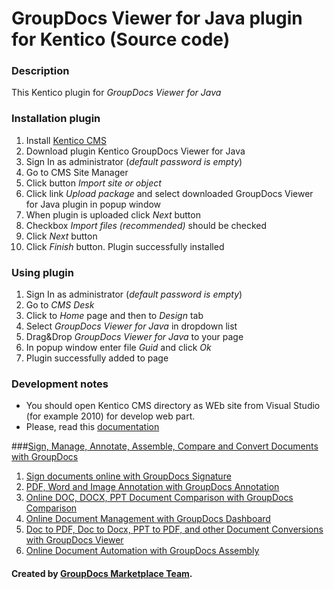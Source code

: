 GroupDocs Viewer for Java plugin for Kentico (Source code)
========================

### Description

This Kentico plugin for *GroupDocs Viewer for Java*

### Installation plugin

1. Install [Kentico CMS](http://www.kentico.com)
2. Download plugin Kentico GroupDocs Viewer for Java
3. Sign In as administrator (*default password is empty*)
4. Go to CMS Site Manager
5. Click button *Import site or object*
6. Click link *Upload package* and select downloaded GroupDocs Viewer for Java plugin in popup window
7. When plugin is uploaded click *Next* button
8. Checkbox *Import files (recommended)* should be checked
9. Click *Next* button
10. Click *Finish* button. Plugin successfully installed

### Using plugin

1. Sign In as administrator (*default password is empty*)
2. Go to *CMS Desk*
3. Click to *Home* page and then to *Design* tab
4. Select *GroupDocs Viewer for Java* in dropdown list
5. Drag&Drop *GroupDocs Viewer for Java* to your page
6. In popup window enter file *Guid* and click *Ok*
7. Plugin successfully added to page

### Development notes

* You should open Kentico CMS directory as WEb site from Visual Studio (for example 2010) for develop web part.
* Please, read this [documentation](http://devnet.kentico.com/docs/devguide/index.html?developing_web_parts.htm)

###[Sign, Manage, Annotate, Assemble, Compare and Convert Documents with GroupDocs](http://groupdocs.com)
1. [Sign documents online with GroupDocs Signature](http://groupdocs.com/apps/signature)
2. [PDF, Word and Image Annotation with GroupDocs Annotation](http://groupdocs.com/apps/annotation)
3. [Online DOC, DOCX, PPT Document Comparison with GroupDocs Comparison](http://groupdocs.com/apps/comparison)
4. [Online Document Management with GroupDocs Dashboard](http://groupdocs.com/apps/dashboard)
5. [Doc to PDF, Doc to Docx, PPT to PDF, and other Document Conversions with GroupDocs Viewer](http://groupdocs.com/apps/viewer)
6. [Online Document Automation with GroupDocs Assembly](http://groupdocs.com/apps/assembly)

#### Created by [GroupDocs Marketplace Team]( http://groupdocs.com/marketplace/ ).
